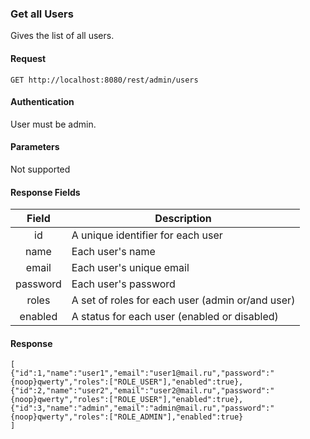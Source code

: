 ### Get all Users
Gives the list of all users.

#### Request
`GET http://localhost:8080/rest/admin/users`

#### Authentication
User must be admin.

#### Parameters
Not supported

#### Response Fields
|  Field   | Description                                      |
|:--------:|--------------------------------------------------|
|    id    | A unique identifier for each user                |
|   name   | Each user's name                                 |
|   email  | Each user's unique email                         |
| password | Each user's password                             |
|   roles  | A set of roles for each user (admin or/and user) |
| enabled  | A status for each user (enabled or disabled)     |

#### Response
```
[
{"id":1,"name":"user1","email":"user1@mail.ru","password":"{noop}qwerty","roles":["ROLE_USER"],"enabled":true},
{"id":2,"name":"user2","email":"user2@mail.ru","password":"{noop}qwerty","roles":["ROLE_USER"],"enabled":true},
{"id":3,"name":"admin","email":"admin@mail.ru","password":"{noop}qwerty","roles":["ROLE_ADMIN"],"enabled":true}
]
```

